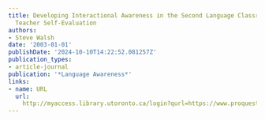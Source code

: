 ```yaml
---
title: Developing Interactional Awareness in the Second Language Classroom through
  Teacher Self-Evaluation
authors:
- Steve Walsh
date: '2003-01-01'
publishDate: '2024-10-10T14:22:52.081257Z'
publication_types:
- article-journal
publication: '*Language Awareness*'
links:
- name: URL
  url: 
    http://myaccess.library.utoronto.ca/login?qurl=https://www.proquest.com/docview/61914150?accountid=14771&bdid=38382&_bd=2u2YRI4nkSzEQAQQHIunV0aRhDo%3D
---
```

